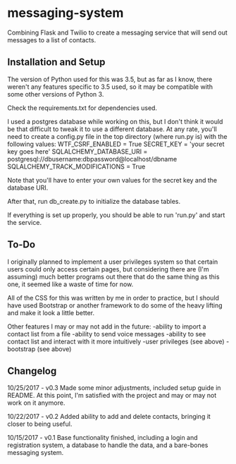 # messaging-system
Combining Flask and Twilio to create a messaging service that will send out messages to a list of contacts.

Installation and Setup
-----------
The version of Python used for this was 3.5, but as far as I know, there weren't any features specific
to 3.5 used, so it may be compatible with some other versions of Python 3. 

Check the requirements.txt for dependencies used.

I used a postgres database while working on this, but I don't think it would be that difficult to tweak
it to use a different database. At any rate, you'll need to create a config.py file in the top directory
(where run.py is) with the following values:
WTF_CSRF_ENABLED = True
SECRET_KEY = 'your secret key goes here'
SQLALCHEMY_DATABASE_URI = postgresql://dbusername:dbpassword@localhost/dbname
SQLALCHEMY_TRACK_MODIFICATIONS = True

Note that you'll have to enter your own values for the secret key and the database URI.

After that, run db_create.py to initialize the database tables.

If everything is set up properly, you should be able to run 'run.py' and start the service.

To-Do
-----------
I originally planned to implement a user privileges system so that certain users could
only access certain pages, but considering there are (I'm assuming) much better programs
out there that do the same thing as this one, it seemed like a waste of time for now.

All of the CSS for this was written by me in order to practice, but I should have
used Bootstrap or another framework to do some of the heavy lifting and make it
look a little better.

Other features I may or may not add in the future:
-ability to import a contact list from a file
-ability to send voice messages
-ability to see contact list and interact with it more intuitively
-user privileges (see above)
-bootstrap (see above)


Changelog
-----------

10/25/2017 - v0.3
Made some minor adjustments, included setup guide in README.
At this point, I'm satisfied with the project and may or may
not work on it anymore.

10/22/2017 - v0.2
Added ability to add and delete contacts, bringing it closer to being useful.

10/15/2017 - v0.1
Base functionality finished, including a login and registration system, a database to handle the data, and a bare-bones messaging system.
